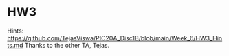 # HW3 
Hints: https://github.com/TejasViswa/PIC20A_Disc1B/blob/main/Week_6/HW3_Hints.md
Thanks to the other TA, Tejas.